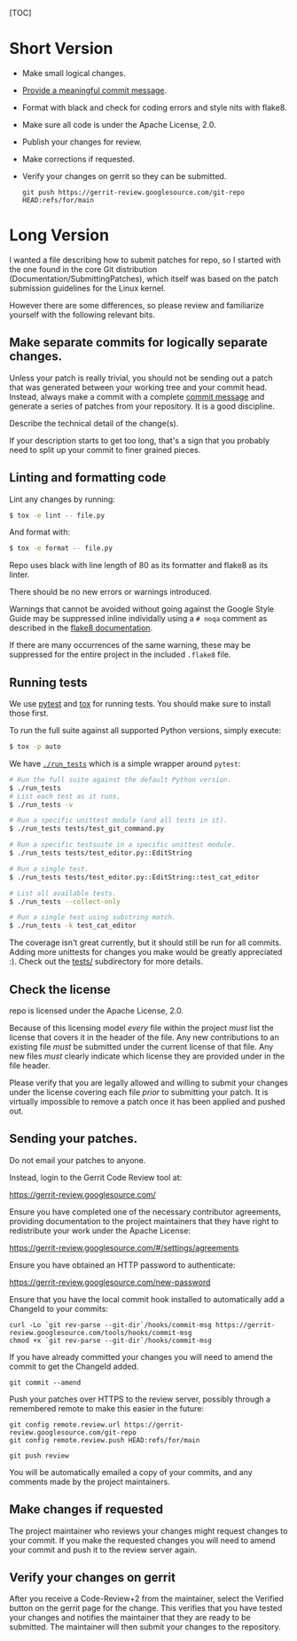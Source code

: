 [TOC]

# Short Version

 - Make small logical changes.
 - [Provide a meaningful commit message][commit-message-style].
 - Format with black and check for coding errors and style nits with flake8.
 - Make sure all code is under the Apache License, 2.0.
 - Publish your changes for review.
 - Make corrections if requested.
 - Verify your changes on gerrit so they can be submitted.

   `git push https://gerrit-review.googlesource.com/git-repo HEAD:refs/for/main`


# Long Version

I wanted a file describing how to submit patches for repo,
so I started with the one found in the core Git distribution
(Documentation/SubmittingPatches), which itself was based on the
patch submission guidelines for the Linux kernel.

However there are some differences, so please review and familiarize
yourself with the following relevant bits.


## Make separate commits for logically separate changes.

Unless your patch is really trivial, you should not be sending out a patch that
was generated between your working tree and your commit head.
Instead, always make a commit with a complete
[commit message][commit-message-style] and generate a series of patches from
your repository.
It is a good discipline.

Describe the technical detail of the change(s).

If your description starts to get too long, that's a sign that you
probably need to split up your commit to finer grained pieces.


## Linting and formatting code

Lint any changes by running:
```sh
$ tox -e lint -- file.py
```

And format with:
```sh
$ tox -e format -- file.py
```

Repo uses black with line length of 80 as its formatter and flake8 as its
linter.

There should be no new errors or warnings introduced.

Warnings that cannot be avoided without going against the Google Style Guide
may be suppressed inline individally using a `# noqa` comment as described
in the [flake8 documentation].

If there are many occurrences of the same warning, these may be suppressed for
the entire project in the included `.flake8` file.

[Google's Python Style Guide]: https://google.github.io/styleguide/pyguide.html
[PEP 8]: https://www.python.org/dev/peps/pep-0008/
[flake8 documentation]: https://flake8.pycqa.org/en/3.1.1/user/ignoring-errors.html#in-line-ignoring-errors

## Running tests

We use [pytest](https://pytest.org/) and [tox](https://tox.readthedocs.io/) for
running tests.  You should make sure to install those first.

To run the full suite against all supported Python versions, simply execute:
```sh
$ tox -p auto
```

We have [`./run_tests`](./run_tests) which is a simple wrapper around `pytest`:
```sh
# Run the full suite against the default Python version.
$ ./run_tests
# List each test as it runs.
$ ./run_tests -v

# Run a specific unittest module (and all tests in it).
$ ./run_tests tests/test_git_command.py

# Run a specific testsuite in a specific unittest module.
$ ./run_tests tests/test_editor.py::EditString

# Run a single test.
$ ./run_tests tests/test_editor.py::EditString::test_cat_editor

# List all available tests.
$ ./run_tests --collect-only

# Run a single test using substring match.
$ ./run_tests -k test_cat_editor
```

The coverage isn't great currently, but it should still be run for all commits.
Adding more unittests for changes you make would be greatly appreciated :).
Check out the [tests/](./tests/) subdirectory for more details.


## Check the license

repo is licensed under the Apache License, 2.0.

Because of this licensing model *every* file within the project
*must* list the license that covers it in the header of the file.
Any new contributions to an existing file *must* be submitted under
the current license of that file.  Any new files *must* clearly
indicate which license they are provided under in the file header.

Please verify that you are legally allowed and willing to submit your
changes under the license covering each file *prior* to submitting
your patch.  It is virtually impossible to remove a patch once it
has been applied and pushed out.


## Sending your patches.

Do not email your patches to anyone.

Instead, login to the Gerrit Code Review tool at:

  https://gerrit-review.googlesource.com/

Ensure you have completed one of the necessary contributor
agreements, providing documentation to the project maintainers that
they have right to redistribute your work under the Apache License:

  https://gerrit-review.googlesource.com/#/settings/agreements

Ensure you have obtained an HTTP password to authenticate:

  https://gerrit-review.googlesource.com/new-password

Ensure that you have the local commit hook installed to automatically
add a ChangeId to your commits:

    curl -Lo `git rev-parse --git-dir`/hooks/commit-msg https://gerrit-review.googlesource.com/tools/hooks/commit-msg
    chmod +x `git rev-parse --git-dir`/hooks/commit-msg

If you have already committed your changes you will need to amend the commit
to get the ChangeId added.

    git commit --amend

Push your patches over HTTPS to the review server, possibly through
a remembered remote to make this easier in the future:

    git config remote.review.url https://gerrit-review.googlesource.com/git-repo
    git config remote.review.push HEAD:refs/for/main

    git push review

You will be automatically emailed a copy of your commits, and any
comments made by the project maintainers.


## Make changes if requested

The project maintainer who reviews your changes might request changes to your
commit. If you make the requested changes you will need to amend your commit
and push it to the review server again.


## Verify your changes on gerrit

After you receive a Code-Review+2 from the maintainer, select the Verified
button on the gerrit page for the change. This verifies that you have tested
your changes and notifies the maintainer that they are ready to be submitted.
The maintainer will then submit your changes to the repository.


[commit-message-style]: https://chris.beams.io/posts/git-commit/
